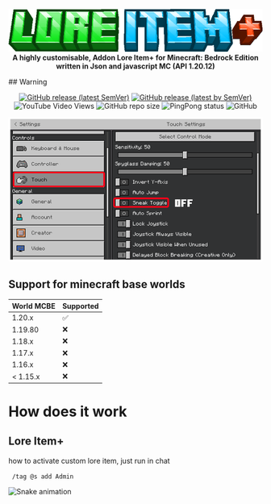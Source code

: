 <p align="center">
     <a href="https://mcpedl.com/floating-text-addon-2/">
		<picture>
			<source srcset="https://github.com/DeathAruban/Lore-Item-MCBE/blob/main/img/lore_item+.png" media="(prefers-color-scheme: dark)">
			<img src="https://github.com/DeathAruban/Lore-Item-MCBE/blob/main/img/lore_item+.png" loading="eager" />
		</picture>
	</a><br>
	<b>A highly customisable, Addon Lore Item+ for Minecraft: Bedrock Edition written in Json and javascript MC (API 1.20.12)</b>
</p>
## Warning
<p align="center">
	<a href="https://github.com/DeathAruban/Lore-Item-MCBE/releases/latest"><img alt="GitHub release (latest SemVer)" src="https://img.shields.io/github/v/release/DeathAruban/Lore-Item-MCBE?label=release&sort=semver"></a>
	<a href="https://github.com/DeathAruban/Lore-Item-MCBE/releases/latest"><img alt="GitHub release (latest by SemVer)" src="https://img.shields.io/github/downloads/DeathAruban/Lore-Item-MCBE/latest/total?sort=semver"></a>
<img alt="YouTube Video Views" src="https://img.shields.io/youtube/views/-xR-FUy7Jjk?style=social">
<img alt="GitHub repo size" src="https://img.shields.io/github/repo-size/DeathAruban/Lore-Item-MCBE">
<img alt="PingPong status" src="https://img.shields.io/pingpong/status/sp_7b7ce509b36c47ee9b20d041d018dc0a">
<img alt="GitHub" src="https://img.shields.io/github/license/DeathAruban/Lore-Item-MCBE">
</p>

<p align="center">
     <a>
		<picture>
			<source srcset="https://github.com/DeathAruban/Lore-Item-MCBE/blob/main/img/settings_off.png" media="(prefers-color-scheme: dark)">
			<img src="https://github.com/DeathAruban/Lore-Item-MCBE/blob/main/img/settings_off.png" loading="eager" />
		</picture>
	</a><br>
</p>




## Support for minecraft base worlds

| World MCBE | Supported   |
| ------- | ------------------   |  
| 1.20.x   |:white_check_mark: | 
| 1.19.80   |:x: |   
| 1.18.x   | :x:  | 
| 1.17.x   |  :x: |
| 1.16.x   | :x:  |
| < 1.15.x   | :x: |

# How does it work
## Lore Item+ 
how to activate custom lore item, just run in chat

```bash
 /tag @s add Admin
```
<img src="https://raw.githubusercontent.com/maurodesouza/maurodesouza/output/snake.svg" alt="Snake animation" />

